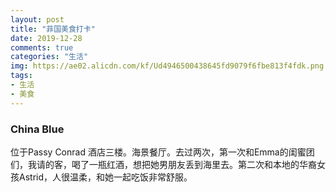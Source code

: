 ```yaml
---
layout: post
title: "菲国美食打卡"
date: 2019-12-28
comments: true
categories: "生活"
img: https://ae02.alicdn.com/kf/Ud4946500438645fd9079f6fbe813f4fdk.png
tags:
- 生活
- 美食
---
```



### China Blue
位于Passy Conrad 酒店三楼。海景餐厅。去过两次，第一次和Emma的闺蜜团们，我请的客，喝了一瓶红酒，想把她男朋友丢到海里去。第二次和本地的华裔女孩Astrid，人很温柔，和她一起吃饭非常舒服。



